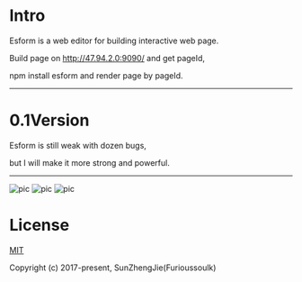 # Intro
Esform is a web editor for building interactive web page.  

Build page on http://47.94.2.0:9090/ and get pageId,  

npm install esform and render page by pageId.
***

# 0.1Version
Esform is still weak with dozen bugs,  

but I will make it more strong and powerful.  
***


![pic](http://chuantu.biz/t6/74/1506784745x1966915555.png "拖拽组装")
![pic](http://chuantu.biz/t6/74/1506784773x1966915555.png "组件列表")
![pic](http://chuantu.biz/t6/74/1506784786x1966915555.png "编辑组件")

# License
[MIT](https://opensource.org/licenses/MIT)

Copyright (c) 2017-present,  SunZhengJie(Furioussoulk)
